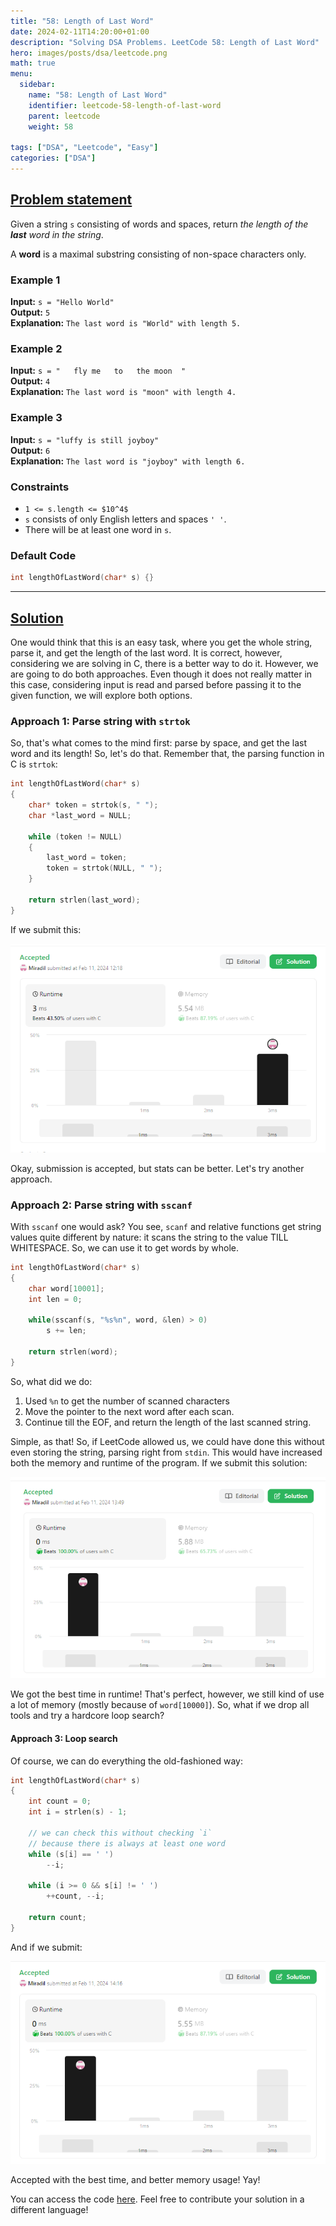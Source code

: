 ```yaml
---
title: "58: Length of Last Word"
date: 2024-02-11T14:20:00+01:00
description: "Solving DSA Problems. LeetCode 58: Length of Last Word"
hero: images/posts/dsa/leetcode.png
math: true 
menu:
  sidebar:
    name: "58: Length of Last Word"
    identifier: leetcode-58-length-of-last-word
    parent: leetcode
    weight: 58

tags: ["DSA", "Leetcode", "Easy"]
categories: ["DSA"]
---
```



## [Problem statement](https://leetcode.com/problems/length-of-last-word/)

Given a string `s` consisting of words and spaces, return *the length of the **last** word in the string*.

A **word** is a maximal substring consisting of non-space characters only.

### Example 1

**Input:** `s = "Hello World"`</br>
**Output:** `5`</br>
**Explanation:** `The last word is "World" with length 5.`

### Example 2

**Input:** `s = "   fly me   to   the moon  "`</br>
**Output:** `4`</br>
**Explanation:** `The last word is "moon" with length 4.`

### Example 3

**Input:** `s = "luffy is still joyboy"`</br>
**Output:** `6`</br>
**Explanation:** `The last word is "joyboy" with length 6.`

### Constraints

- `1 <= s.length <= $10^4$`
- `s` consists of only English letters and spaces `' '`.
- There will be at least one word in `s`.

### Default Code

```C
int lengthOfLastWord(char* s) {}
```

<hr>

## [Solution](https://github.com/Miradils-Blog/dsa-problems-and-solutions/tree/main/leetcode/58-length-of-last-word)

One would think that this is an easy task, where you get the whole string, parse it, and get the length of the last word. It is correct, however, considering we are solving in C, there is a better way to do it. However, we are going to do both approaches. Even though it does not really matter in this case, considering input is read and parsed before passing it to the given function, we will explore both options.

### Approach 1: Parse string with `strtok`

So, that's what comes to the mind first: parse by space, and get the last word and its length! So, let's do that. Remember that, the parsing function in C is `strtok`:

```C
int lengthOfLastWord(char* s)
{
    char* token = strtok(s, " ");
    char *last_word = NULL;

    while (token != NULL)
    {
        last_word = token;
        token = strtok(NULL, " ");
    }

    return strlen(last_word);
}
```

If we submit this:

![Submission with strtok](submission1.png)

Okay, submission is accepted, but stats can be better. Let's try another approach.

### Approach 2: Parse string with `sscanf`

With `sscanf` one would ask? You see, `scanf` and relative functions get string values quite different by nature: it scans the string to the value TILL WHITESPACE. So, we can use it to get words by whole.

```C
int lengthOfLastWord(char* s)
{
    char word[10001];
    int len = 0;

    while(sscanf(s, "%s%n", word, &len) > 0)
        s += len;

    return strlen(word);
}
```

So, what did we do:

1. Used `%n` to get the number of scanned characters
2. Move the pointer to the next word after each scan.
3. Continue till the EOF, and return the length of the last scanned string.

Simple, as that! So, if LeetCode allowed us, we could have done this without even storing the string, parsing right from `stdin`. This would have increased both the memory and runtime of the program. If we submit this solution:

![Submission with sscanf](submission2.png)

We got the best time in runtime! That's perfect, however, we still kind of use a lot of memory (mostly because of `word[10000]`). So, what if we drop all tools and try a hardcore loop search?

#### Approach 3: Loop search

Of course, we can do everything the old-fashioned way:

```C
int lengthOfLastWord(char* s)
{
    int count = 0;
    int i = strlen(s) - 1;

    // we can check this without checking `i`
    // because there is always at least one word
    while (s[i] == ' ')
        --i;

    while (i >= 0 && s[i] != ' ')
        ++count, --i;

    return count;
}
```

And if we submit:

![Submission with loop](submission3.png)

Accepted with the best time, and better memory usage! Yay!

You can access the code [here](https://github.com/Miradils-Blog/dsa-problems-and-solutions/tree/main/leetcode/58-length-of-last-word). Feel free to contribute your solution in a different language!
